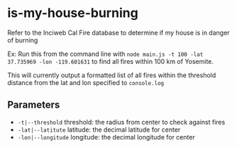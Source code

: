 # is-my-house-burning
Refer to the Inciweb Cal Fire database to determine if my house is in danger of burning

Ex: Run this from the command line with `node main.js -t 100 -lat 37.735969 -lon -119.601631` to find all fires within 100 km of Yosemite.

This will currently output a formatted list of all fires within the threshold distance from the lat and lon specified to `console.log`

## Parameters

- `-t|--threshold` threshold: the radius from center to check against fires
- `-lat|--latitute` latitude: the decimal latitude for center
- `-lon|--longitude` longitude: the decimal longitude for center
